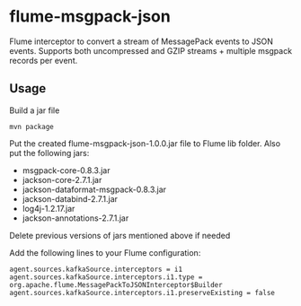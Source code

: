 # flume-msgpack-json

Flume interceptor to convert a stream of MessagePack events to JSON events.
Supports both uncompressed and GZIP streams + multiple msgpack records per event.

## Usage

Build a jar file

```
mvn package
```

Put the created flume-msgpack-json-1.0.0.jar file to Flume lib folder.
Also put the following jars:

- msgpack-core-0.8.3.jar
- jackson-core-2.7.1.jar
- jackson-dataformat-msgpack-0.8.3.jar
- jackson-databind-2.7.1.jar
- log4j-1.2.17.jar
- jackson-annotations-2.7.1.jar

Delete previous versions of jars mentioned above if needed

Add the following lines to your Flume configuration:

```
agent.sources.kafkaSource.interceptors = i1
agent.sources.kafkaSource.interceptors.i1.type = org.apache.flume.MessagePackToJSONInterceptor$Builder
agent.sources.kafkaSource.interceptors.i1.preserveExisting = false
```
